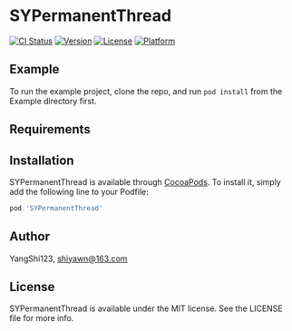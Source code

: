# SYPermanentThread

[![CI Status](https://img.shields.io/travis/YangShi123/SYPermanentThread.svg?style=flat)](https://travis-ci.org/YangShi123/SYPermanentThread)
[![Version](https://img.shields.io/cocoapods/v/SYPermanentThread.svg?style=flat)](https://cocoapods.org/pods/SYPermanentThread)
[![License](https://img.shields.io/cocoapods/l/SYPermanentThread.svg?style=flat)](https://cocoapods.org/pods/SYPermanentThread)
[![Platform](https://img.shields.io/cocoapods/p/SYPermanentThread.svg?style=flat)](https://cocoapods.org/pods/SYPermanentThread)

## Example

To run the example project, clone the repo, and run `pod install` from the Example directory first.

## Requirements

## Installation

SYPermanentThread is available through [CocoaPods](https://cocoapods.org). To install
it, simply add the following line to your Podfile:

```ruby
pod 'SYPermanentThread'
```

## Author

YangShi123, shiyawn@163.com

## License

SYPermanentThread is available under the MIT license. See the LICENSE file for more info.
